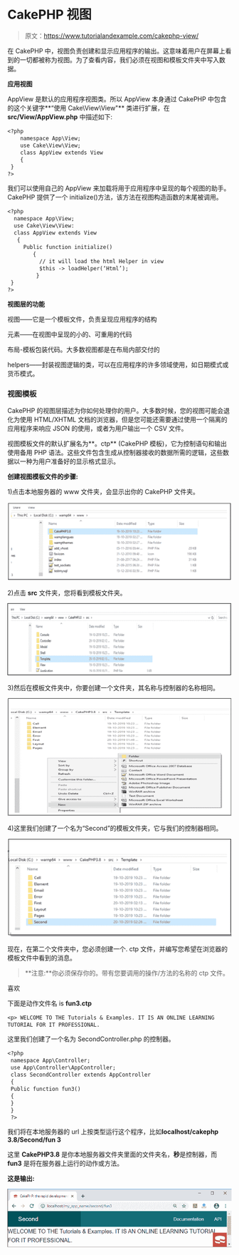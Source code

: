 # CakePHP 视图

> 原文：<https://www.tutorialandexample.com/cakephp-view/>

在 CakePHP 中，视图负责创建和显示应用程序的输出。这意味着用户在屏幕上看到的一切都被称为视图。为了查看内容，我们必须在视图和模板文件夹中写入数据。

**应用视图**

AppView 是默认的应用程序视图类。所以 AppView 本身通过 CakePHP 中包含的这个关键字**“使用 Cake\View\View"** 类进行扩展，在 **src/View/AppView.php** 中描述如下:

```
<?php
    namespace App\View;
    use Cake\View\View;
    class AppView extends View
    { 
 }
?> 
```

我们可以使用自己的 AppView 来加载将用于应用程序中呈现的每个视图的助手。CakePHP 提供了一个 initialize()方法，该方法在视图构造函数的末尾被调用。

```
<?php
  namespace App\View;
  use Cake\View\View:
  class AppView extends View
   { 
     Public function initialize()
        {
          // it will load the html Helper in view
          $this -> loadHelper(‘Html’);
         }
 }
?> 
```

**视图层的功能**

视图——它是一个模板文件，负责呈现应用程序的结构

元素——在视图中呈现的小的、可重用的代码

布局-模板包装代码。大多数视图都是在布局内部交付的

helpers——封装视图逻辑的类，可以在应用程序的许多领域使用，如日期模式或货币模式。

### 视图模板

CakePHP 的视图层描述为你如何处理你的用户。大多数时候，您的视图可能会退化为使用 HTML/XHTML 文档的浏览器，但是您可能还需要通过使用一个隔离的应用程序来响应 JSON 的使用，或者为用户输出一个 CSV 文件。

视图模板文件的默认扩展名为**。ctp** (CakePHP 模板)，它为控制语句和输出使用备用 PHP 语法。这些文件包含生成从控制器接收的数据所需的逻辑，这些数据以一种为用户准备好的显示格式显示。

**创建视图模板文件的步骤:**

1)点击本地服务器的 www 文件夹，会显示出你的 CakePHP 文件夹。

![cakephp view](img/93628a561977de8ca95f83681adcc298.png)

2)点击 **src** 文件夹，您将看到模板文件夹。

![cakephp view 1](img/894c7deaf5e891aee4cd39bb1ba79ce6.png)

3)然后在模板文件夹中，你要创建一个文件夹，其名称与控制器的名称相同。

![cakephp view 2](img/0061e969cc9eeb33a70923a50a8eed7c.png)

4)这里我们创建了一个名为“Second”的模板文件夹，它与我们的控制器相同。

![cakephp view 3](img/6c1f62395e0b1ff2a26d700187065086.png)

现在，在第二个文件夹中，您必须创建一个. ctp 文件，并编写您希望在浏览器的模板文件中看到的消息。

> **注意:**你必须保存你的。带有您要调用的操作/方法的名称的 ctp 文件。

喜欢

下面是动作文件名 is **fun3.ctp**

```
<p> WELCOME TO THE Tutorials & Examples. IT IS AN ONLINE LEARNING TUTORIAL FOR IT PROFESSIONAL. 
```

这里我们创建了一个名为 SecondController.php 的控制器。

```
<?php
 namespace App\Controller;
 use App\Controller\AppController;
 class SecondController extends AppController
 {
 Public function fun3()
 {
 }
 }
 ?> 
```

我们将在本地服务器的 url 上按类型运行这个程序，比如**localhost/cakephp 3.8/Second/fun 3**

这里 **CakePHP3.8** 是你本地服务器文件夹里面的文件夹名，**秒**是控制器，而 **fun3** 是将在服务器上运行的动作或方法。

**这是输出:**

![cakephp view 4](img/b8a91dc64499c5c097dbd44aaa1cbc40.png)